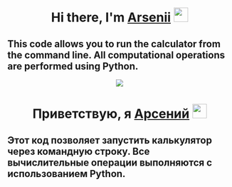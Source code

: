 <h1 align="center">Hi there, I'm <a href="https://github.com/npckek" target="_blank">Arsenii</a> 
<img src="https://github.com/blackcater/blackcater/raw/main/images/Hi.gif" height="32"/></h1>

<h2> This code allows you to run the calculator from the command line. All computational operations are performed using Python.</h2>

<p align="center">
  <a href="https://skillicons.dev">
    <img src="https://skillicons.dev/icons?i=py" />
  </a>
</p>


<!--<h4>I hope this will help you in your future projects=)</h4>-->

<h1 align="center">Приветствую, я <a href="https://github.com/npckek" target="_blank">Арсений</a> 
<img src="https://github.com/blackcater/blackcater/raw/main/images/Hi.gif" height="32"/></h1>


<h2> Этот код позволяет запустить калькулятор через командную строку. Все вычислительные операции выполняются с использованием Python. </h2>